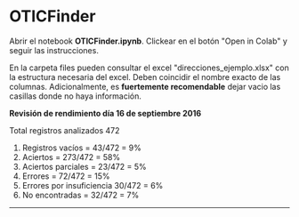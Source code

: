 # OTICFinder

Abrir el notebook **OTICFinder.ipynb**. Clickear en el botón "Open in Colab" y seguir las instrucciones.

En la carpeta files pueden consultar el excel "direcciones_ejemplo.xlsx" con la estructura necesaria del excel. Deben coincidir el nombre exacto de las columnas. Adicionalmente, es **fuertemente recomendable** dejar vacio las casillas donde no haya información.

**Revisión de rendimiento día 16 de septiembre 2016**

Total registros analizados 472  
1. Registros vacíos = 43/472 = 9%  
2. Aciertos = 273/472 = 58%  
3. Aciertos parciales = 23/472 = 5%   
4. Errores = 72/472 = 15%  
5. Errores por insuficiencia 30/472 = 6%  
6. No encontradas = 32/472 = 7%     

---
